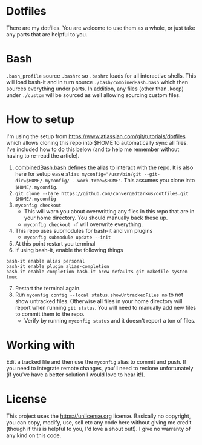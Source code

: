 # Dotfiles
There are my dotfiles. You are welcome to use them as a whole, or just take any parts that are helpful to you.

# Bash
`.bash_profile` source `.bashrc` so `.bashrc` loads for all interactive shells.
This will load bash-it and in turn source `./bash/combinedBash.bash` which then sources everything under parts. In addition, any files (other than .keep) under `./custom` will be sourced as well allowing sourcing custom files.

# How to setup
I'm using the setup from https://www.atlassian.com/git/tutorials/dotfiles which allows cloning this repo into $HOME to automatically sync all files. I've included how to do this below (and to help me remember without having to re-read the article).

1. [combinedBash.bash](https://github.com/convergedtarkus/dotfiles/blob/master/bash/combinedBash.bash) defines the alias to interact with the repo. It is also here for setup ease `alias myconfig="/usr/bin/git --git-dir=$HOME/.myconfig/ --work-tree=$HOME"`. This assumes you clone into `$HOME/.myconfig`.
2. `git clone --bare https://github.com/convergedtarkus/dotfiles.git $HOME/.myconfig`
3. `myconfig checkout`
    - This will warn you about overwritting any files in this repo that are in your home directory. You should manually back these up.
    - `myconfig checkout -f` will overwrite everything.
4. This repo uses submodules for bash-it and vim plugins
    - `myconfig submodule update --init`
5. At this point restart you terminal
6. If using bash-it, enable the following things
```
bash-it enable alias personal
bash-it enable plugin alias-completion
bash-it enable completion bash-it brew defaults git makefile system tmux
```
7. Restart the terminal again.
8. Run `myconfig config --local status.showUntrackedFiles no` to not show untracked files. Otherwise all files in your home directory will report when running `git status`. You will need to manually add new files to commit them to the repo.
    - Verify by running `myconfig status` and it doesn't report a ton of files.

# Working with
Edit a tracked file and then use the `myconfig` alias to commit and push. If you need to integrate remote changes, you'll need to reclone unfortunately (if you've have a better solution I would love to hear it!).

# License
This project uses the https://unlicense.org license. Basically no copyright, you can copy, modify, use, sell etc any code here without giving me credit (though if this is helpful to you, I'd love a shout out!). I give no warranty of any kind on this code.

